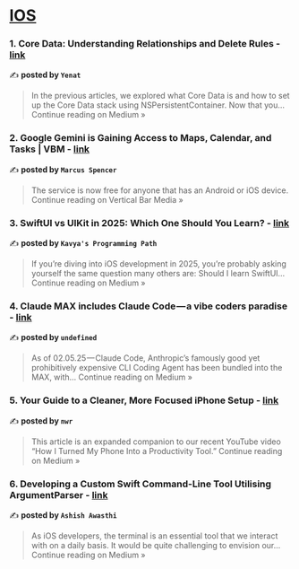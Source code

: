 
<h1><a href=https://medium.com/tag/ios/recommended target="_blank" rel="noopener noreferrer">IOS</a></h1>
<h3>1. Core Data: Understanding Relationships and Delete Rules - <a href="https://medium.com/@yenatlij/core-data-understanding-relationships-and-delete-rules-232ae264ed3b?source=rss------ios-5" target="_blank" rel="noopener noreferrer">link</a></h3>

✍️ **posted by `Yenat`**

<blockquote>In the previous articles, we explored what Core Data is and how to set up the Core Data stack using NSPersistentContainer. Now that you…
Continue reading on Medium »</blockquote>

<h3>2. Google Gemini is Gaining Access to Maps, Calendar, and Tasks | VBM - <a href="https://medium.com/vertical-bar-media/google-gemini-is-gaining-access-to-maps-calendar-and-tasks-vbm-6742f7dd661e?source=rss------ios-5" target="_blank" rel="noopener noreferrer">link</a></h3>

✍️ **posted by `Marcus Spencer`**

<blockquote>The service is now free for anyone that has an Android or iOS device.
Continue reading on Vertical Bar Media »</blockquote>

<h3>3. SwiftUI vs UIKit in 2025: Which One Should You Learn? - <a href="https://medium.com/@kotiavula6/swiftui-vs-uikit-in-2025-which-one-should-you-learn-f2387bcafc6d?source=rss------ios-5" target="_blank" rel="noopener noreferrer">link</a></h3>

✍️ **posted by `Kavya's Programming Path`**

<blockquote>If you’re diving into iOS development in 2025, you’re probably asking yourself the same question many others are: Should I learn SwiftUI…
Continue reading on Medium »</blockquote>

<h3>4. Claude MAX includes Claude Code — a vibe coders paradise  - <a href="https://humanwritten.medium.com/claude-max-includes-claude-code-a-vibe-coders-paradise-713347f8076e?source=rss------ios-5" target="_blank" rel="noopener noreferrer">link</a></h3>

✍️ **posted by `undefined`**

<blockquote>As of 02.05.25 — Claude Code, Anthropic’s famously good yet prohibitively expensive CLI Coding Agent has been bundled into the MAX, with…
Continue reading on Medium »</blockquote>

<h3>5. Your Guide to a Cleaner, More Focused iPhone Setup - <a href="https://medium.com/@notionwithro/your-guide-to-a-cleaner-more-focused-iphone-setup-ac9369ce8e29?source=rss------ios-5" target="_blank" rel="noopener noreferrer">link</a></h3>

✍️ **posted by `nwr`**

<blockquote>This article is an expanded companion to our recent YouTube video “How I Turned My Phone Into a Productivity Tool.”
Continue reading on Medium »</blockquote>

<h3>6. Developing a Custom Swift Command-Line Tool Utilising ArgumentParser - <a href="https://medium.com/@awasthi027.ashish/developing-a-custom-swift-command-line-tool-utilising-argumentparser-5392220d4fa6?source=rss------ios-5" target="_blank" rel="noopener noreferrer">link</a></h3>

✍️ **posted by `Ashish Awasthi`**

<blockquote>As iOS developers, the terminal is an essential tool that we interact with on a daily basis. It would be quite challenging to envision our…
Continue reading on Medium »</blockquote>

